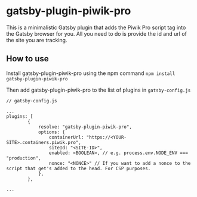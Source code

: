 # gatsby-plugin-piwik-pro

This is a minimalistic Gatsby plugin that adds the Piwik Pro script tag into the Gatsby browser for you. All you need to do is provide the id and url of the site you are tracking.

## How to use

Install gatsby-plugin-piwik-pro using the npm command
`npm install gatsby-plugin-piwik-pro`

Then add gatsby-plugin-piwik-pro to the list of plugins in `gatsby-config.js`

```
// gatsby-config.js

...
plugins: [
        {
            resolve: "gatsby-plugin-piwik-pro",
            options: {
                containerUrl: "https://<YOUR-SITE>.containers.piwik.pro",
                siteId: "<SITE-ID>",
                enabled: <BOOLEAN>, // e.g. process.env.NODE_ENV === "production",
                nonce: "<NONCE>" // If you want to add a nonce to the script that get's added to the head. For CSP purposes.
            },
        },

...
```
